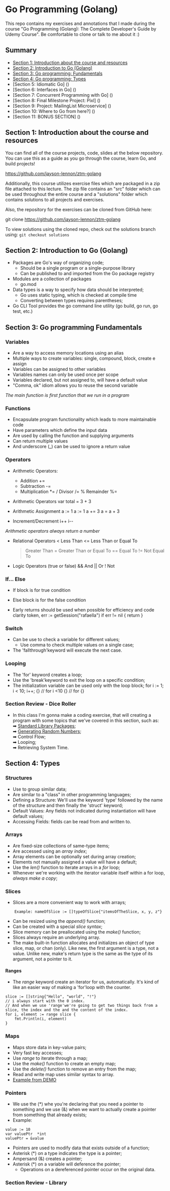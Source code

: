 # Go Programming (Golang)
This repo contains my exercises and annotations that I made during the course "Go Programming (Golang): The Complete Developer's Guide by Udemy Course". Be comfortable to clone or talk to me about it :)

## Summary

- [Section 1: Introduction about the course and resources](https://github.com/rafacruzz/golang-complete-guide-udemy-course#section-1-introduction-about-the-course-and-resources)
- [Section 2: Introduction to Go (Golang)](https://github.com/rafacruzz/golang-complete-guide-udemy-course#section-1-introduction-about-the-course-and-resources)
- [Section 3: Go programming: Fundamentals](https://github.com/rafacruzz/golang-complete-guide-udemy-course#section-1-introduction-about-the-course-and-resources)
- [Section 4: Go programming: Types](https://github.com/rafacruzz/golang-complete-guide-udemy-course#section-4-types)
- [Section 5: Idiomatic Go] ()
- [Section 6: Interfaces in Go] ()
- [Section 7: Concurrent Programming with Go] ()
- [Section 8: Final Milestone Project: Pixl] ()
- [Section 9: Project: MailingList Microservice] ()
- [Section 10: Where to Go from here?] ()
- [Section 11: BONUS SECTION] ()
## Section 1: Introduction about the course and resources
You can find all of the course projects, code, slides at the below repository. You can use this as a guide as you go through the course, learn Go, and build projects!

https://github.com/jayson-lennon/ztm-golang

Additionally, this course utilizes exercise files which are packaged in a zip file attached to this lecture. The zip file contains an "src" folder which can be used throughout the entire course and a "solutions" folder which contains solutions to all projects and exercises.

Also, the repository for the exercises can be cloned from GitHub here:

git clone https://github.com/jayson-lennon/ztm-golang

To view solutions using the cloned repo, check out the solutions branch using: `git checkout solutions`


## Section 2: Introduction to Go (Golang)
- Packages are Go's way of organizing code;
	- Should be a single program or a single-purpose library
	- Can be published to and imported from the Go package registry
- Modules are a collection of packages
	- go.mod
- Data types is a way to specify how data should be interpreted;
	- Go uses static typing, which is checked at compile time
	- Converting between types requires parentheses;
- Go CLI Tool provides the go command line utility (go build, go run, go test, etc.)

## Section 3: Go programming Fundamentals
### Variables 
- Are a way to access memory locations using an alias
- Multiple ways to create variables: single, compound, block, create e assign
- Variables can be assigned to other variables
- Variables names can only be used once per scope
- Variables declared, but not assigned to, will have a default value
- "Comma, ok" idiom allows you to reuse the second variable

*The main function is first function that we run in a program*

### Functions
- Encapsulate program functionality which leads to more maintainable code
- Have parameters which define the input data
- Are used by calling the function and supplying arguments
- Can return multiple values
- And underscore (_) can be used to ignore a return value

### Operators
- Arithmetic Operators:
    + Addition          +=
    - Subtraction       -=
    * Multiplication    *=
    / Divisor           /=
    % Remainder         %=
    
- Arithmetic Operators
    var total = 3 + 3
- Arithmetic Assignment
    a := 1      a := 1
    a += 3      a = a + 3
- Increment/Decrement
    i++
    i--

*Arithmetic operators always return a number*

- Relational Operators
    <   Less Than
    <=  Less Than or Equal To
    >   Greater Than
    >=  Greater Than or Equal To
    ==  Equal To
    !=  Not Equal To

- Logic Operators (true or false)
    &&  And
    ||  Or
    !   Not

### If... Else
- If block is for true condition
- Else block is for the false condition

- Early returns should be used when possible for efficiency and code clarity
    token, err := getSession("rafaella")
    if err != nil {
        return
    }

### Switch
- Can be use to check a variable for different values;
    - Use comma to check multiple values on a single case;
- The 'fallthrough'keyword will execute the next case.

### Looping
- The 'for' keyword creates a loop;
- Use the 'break'keyword to exit the loop on a specific condition;
- The initialization variable can be used only with the loop block;
    for i := 1; i < 10; i++; {}  // for i <10 {}  //  for {}
### Section Review - Dice Roller
- In this class I'm gonna make a coding exercise, that will creating a program with some topics that we've covered in this section, such as:
        <br>
        ➡ [Standard Library Packages](https://pkg.go.dev/std);
        <br>
        ➡ [Generating Random Numbers](https://pkg.go.dev/math/rand@go1.19);
        <br>
        ➡ Control Flow;
        <br>
        ➡ Looping;
        <br>
        ➡ Retrieving System Time.
    
## Section 4: Types

### Structures
- Use to group similar data;
- Are similar to a "class" in other programming languages;
- Defining a Structure: We'll use the keyword 'type' followed by the name of the structure and then finally the 'struct' keyword;
- Default Values: Any fields not indicated during instantiation will have default values;
- Accessing Fields: fields can be read from and written to.

### Arrays
- Are fixed-size collections of same-type items;
- Are accessed using an *array index*;
- Array elements can be optionally set during array creation;
- Elements not manually assigned a value will have a default;
- Use the *len()* function to iterate arrays in a *for* loop;
- Whenever we're working with the iterator variable itself within a for loop, *always make a copy*;

### Slices
- Slices are a more convenient way to work with arrays;
```
    Example: nameOfSlice := []typeOfSlice{"itemsOfTheSlice, x, y, z"}
```
- Can be resized using the *append()* function;
- Can be created with a special *slice syntax*;
- Slice memory can be preallocated using the *make()* function;
- Slices always require an underlying array.
- The make built-in function allocates and initializes an object of type slice, map, or chan (only). Like new, the first argument is a type, not a value. Unlike new, make's return type is the same as the type of its argument, not a pointer to it.

#### Ranges
- The *range* keyword create an iterator for us, automatically. It's kind of like an easier way of making a 'for'loop with the counter.
```
slice := []string{"Hello", "world", "!"}
// i always start with the 0 index.
// And when we use 'range'we're going to get two things back from a slice, the index and the and the content of the index.
for i, element := range slice {
    fmt.Println(i, element)
}
```

### Maps
- Maps store data in key-value pairs;
- Very fast key accesses;
- Use *range* to iterate through a map;
- Use the *make()* function to create an empty map;
- Use the *delete()* function to remove an entry from the map;
- Read and write map uses similar syntax to array.
- [Example from DEMO](https://github.com/rafacruzz/golang-complete-guide-udemy-course/blob/main/exercise/maps/maps.demo.go)

### Pointers
- We use the (*) whe you're declaring that you need a pointer to something and we use (&) when we want to actually create a pointer from something that already exists; 
- Example:
```
value := 10
var valuePtr  *int
valuePtr = &value
```
- Pointers are used to modify data that exists outside of a function;
- Asterisk (*) on a type indicates the type is a pointer;
- Ampersand (&) creates a pointer;
- Asterisk (*) on a variable will deference the pointer;
    - Operations on a dereferenced pointer occur on the original data.

### Section Review - Library
